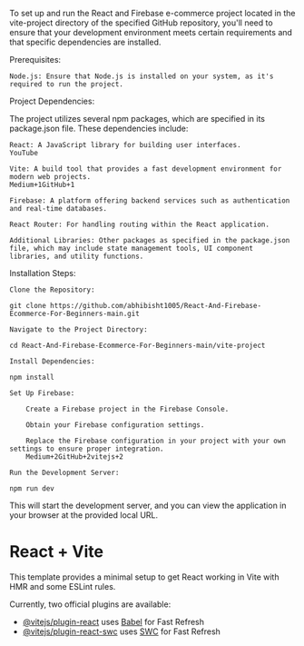 To set up and run the React and Firebase e-commerce project located in the vite-project directory of the specified GitHub repository, you'll need to ensure that your development environment meets certain requirements and that specific dependencies are installed.

Prerequisites:

    Node.js: Ensure that Node.js is installed on your system, as it's required to run the project.

Project Dependencies:

The project utilizes several npm packages, which are specified in its package.json file. These dependencies include:

    React: A JavaScript library for building user interfaces.
    YouTube

    Vite: A build tool that provides a fast development environment for modern web projects.
    Medium+1GitHub+1

    Firebase: A platform offering backend services such as authentication and real-time databases.

    React Router: For handling routing within the React application.

    Additional Libraries: Other packages as specified in the package.json file, which may include state management tools, UI component libraries, and utility functions.

Installation Steps:

    Clone the Repository:

    git clone https://github.com/abhibisht1005/React-And-Firebase-Ecommerce-For-Beginners-main.git

    Navigate to the Project Directory:

    cd React-And-Firebase-Ecommerce-For-Beginners-main/vite-project

    Install Dependencies:

    npm install

    Set Up Firebase:

        Create a Firebase project in the Firebase Console.

        Obtain your Firebase configuration settings.

        Replace the Firebase configuration in your project with your own settings to ensure proper integration.
        Medium+2GitHub+2vitejs+2

    Run the Development Server:

    npm run dev

This will start the development server, and you can view the application in your browser at the provided local URL.
# React + Vite
This template provides a minimal setup to get React working in Vite with HMR and some ESLint rules.

Currently, two official plugins are available:

- [@vitejs/plugin-react](https://github.com/vitejs/vite-plugin-react/blob/main/packages/plugin-react/README.md) uses [Babel](https://babeljs.io/) for Fast Refresh
- [@vitejs/plugin-react-swc](https://github.com/vitejs/vite-plugin-react-swc) uses [SWC](https://swc.rs/) for Fast Refresh
